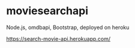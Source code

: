 # moviesearchapi

Node.js, omdbapi, Bootstrap, deployed on heroku

https://search-movie-api.herokuapp.com/
